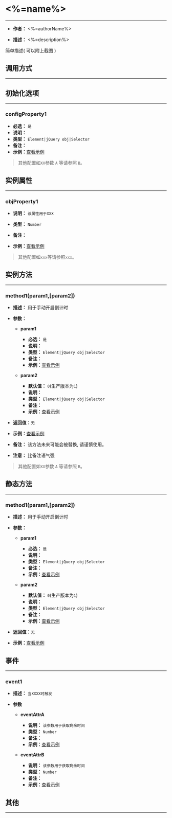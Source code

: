 <!-- toc -->
# <%=name%>
---

* **作者：** <%=authorName%>

* **描述：** <%=description%>

简单描述( 可以附上截图 )

## 调用方式
---

## 初始化选项
---

### configProperty1

* **必选：** `是`
* **说明：**
* **类型：** `Element|jQuery obj|Selector`
* **备注：**
* **示例：**[查看示例](http://www.baidu.com)

> 其他配置如`XX`参数 `A` 等请参照 `B`。

## 实例属性
---

### objProperty1

* **说明：** `该属性用于XXX`

* **类型：** `Number`

* **备注：**

* **示例：**[查看示例](http://www.baidu.com)


> 其他配置如`xxx`等请参照`xxx`。


## 实例方法
---

### method1(param1,[param2])

* **描述：** 用于手动开启倒计时

* **参数：**
    + **param1**
      - **必选：** `是`
      - **说明：**
      - **类型：** `Element|jQuery obj|Selector`
      - **备注：**
      - **示例：**[查看示例](http://www.baidu.com)

    + **param2**
      - **默认值：** `0`(生产版本为`1`)
      - **说明：**
      - **类型：** `Element|jQuery obj|Selector`
      - **备注：**
      - **示例：**[查看示例](http://www.baidu.com)

* **返回值：**`无`

* **示例：**[查看示例](http://www.baidu.com)

* **备注：** 该方法未来可能会被替换, 请谨慎使用。

* **注意：** 比备注语气强

> 其他配置如`XX`参数 `A` 等请参照 `B`。

## 静态方法
---

### method1(param1,[param2])

* **描述：** 用于手动开启倒计时

* **参数：**
    + **param1**
      - **必选：** `是`
      - **说明：**
      - **类型：** `Element|jQuery obj|Selector`
      - **备注：**
      - **示例：**[查看示例](http://www.baidu.com)

    + **param2**
      - **默认值：** `0`(生产版本为`1`)
      - **说明：**
      - **类型：** `Element|jQuery obj|Selector`
      - **备注：**
      - **示例：**[查看示例](http://www.baidu.com)

* **返回值：**`无`

* **示例：**[查看示例](http://www.baidu.com)

## 事件
---

### event1

* **描述：** `当XXXX时触发`

* **参数**
  + **eventAttrA**
      - **说明：** `该参数用于获取剩余时间`
      - **类型：** `Number`
      - **备注：**
      - **示例：**[查看示例](http://www.baidu.com)

  + **eventAttrB**
      - **说明：** `该参数用于获取剩余时间`
      - **类型：** `Number`
      - **备注：**
      - **示例：**[查看示例](http://www.baidu.com)

## 其他
---
